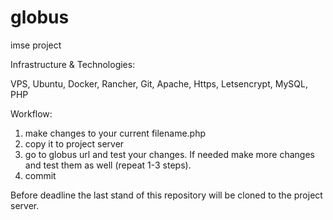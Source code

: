 # globus
imse project

Infrastructure & Technologies:

VPS, Ubuntu, Docker, Rancher, Git, Apache, Https, Letsencrypt, MySQL, PHP

Workflow:
1. make changes to your current filename.php
2. copy it to project server
3. go to globus url and test your changes. If needed make more changes and test them as well (repeat 1-3 steps).
4. commit

Before deadline the last stand of this repository will be cloned to the project server.

